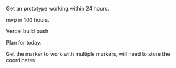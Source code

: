 Get an prototype working within 24 hours.

mvp in 100 hours.

Vercel build push

Plan for today:

Get the marker to work with multiple markers, will need to store the coordinates